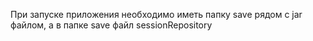 При запуске приложения необходимо иметь папку save рядом с jar файлом, а в папке save файл sessionRepository